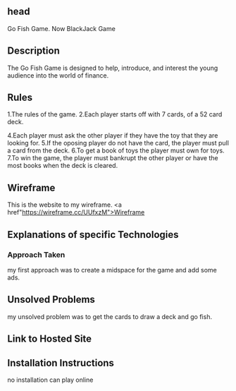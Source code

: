 ## head
Go Fish Game. Now BlackJack Game

## Description
The Go Fish Game is designed to help, introduce, and interest the young audience into the world of finance.

## Rules
1.The rules of the game.
2.Each player starts off with 7 cards, of a 52 card deck.
<!-- 3.They use cash to pay for the toys that they want from the opposing player. -->
4.Each player must ask the other player if they have the toy that they are looking for.
5.If the oposing player do not have the card, the player must pull a card from the deck.
6.To get a book of toys the player must own for toys.
7.To win the game, the player must bankrupt the other player or have the most books when the deck is cleared.

## Wireframe
This is the website to my wireframe.
<a href"https://wireframe.cc/UUfxzM">Wireframe</a>

## Explanations of specific Technologies 
### Approach Taken
my first approach was to create a midspace for the game and add some ads. 
## Unsolved Problems
my unsolved problem was to get the cards to draw a deck and go fish.

## Link to Hosted Site
## Installation Instructions
no installation can play online